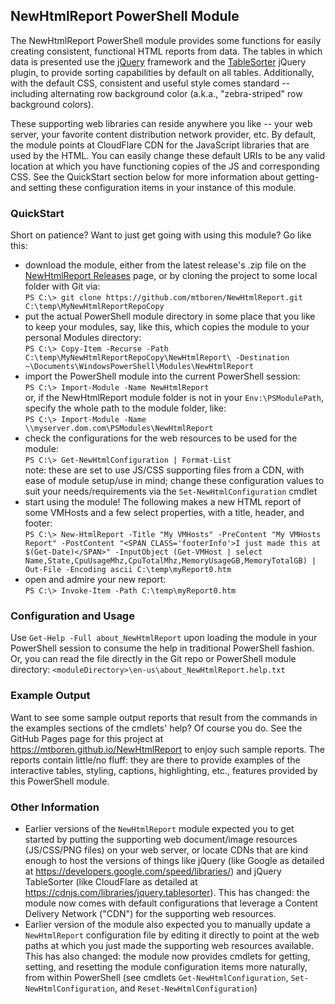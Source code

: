 ## NewHtmlReport PowerShell Module

The NewHtmlReport PowerShell module provides some functions for easily creating consistent, functional HTML reports from data. The tables in which data is presented use the [jQuery](https://jquery.com) framework and the [TableSorter](http://tablesorter.com) jQuery plugin, to provide sorting capabilities by default on all tables.  Additionally, with the default CSS, consistent and useful style comes standard -- including alternating row background color (a.k.a., "zebra-striped" row background colors).

These supporting web libraries can reside anywhere you like -- your web server, your favorite content distribution network provider, etc.  By default, the module points at CloudFlare CDN for the JavaScript libraries that are used by the HTML.  You can easily change these default URIs to be any valid location at which you have functioning copies of the JS and corresponding CSS.  See the QuickStart section below for more information about getting- and setting these configuration items in your instance of this module.

### QuickStart
Short on patience? Want to just get going with using this module? Go like this:
- download the module, either from the latest release's .zip file on the [NewHtmlReport Releases](https://github.com/mtboren/NewHtmlReport/releases) page, or by cloning the project to some local folder with Git via:  
  `PS C:\> git clone https://github.com/mtboren/NewHtmlReport.git C:\temp\MyNewHtmlReportRepoCopy`
- put the actual PowerShell module directory in some place that you like to keep your modules, say, like this, which copies the module to your personal Modules directory:  
  `PS C:\> Copy-Item -Recurse -Path C:\temp\MyNewHtmlReportRepoCopy\NewHtmlReport\ -Destination ~\Documents\WindowsPowerShell\Modules\NewHtmlReport`
- import the PowerShell module into the current PowerShell session:  
  `PS C:\> Import-Module -Name NewHtmlReport`  
  or, if the NewHtmlReport module folder is not in your `Env:\PSModulePath`, specify the whole path to the module folder, like:  
  `PS C:\> Import-Module -Name \\myserver.dom.com\PSModules\NewHtmlReport`
- check the configurations for the web resources to be used for the module:  
  `PS C:\> Get-NewHtmlConfiguration | Format-List`  
  note:  these are set to use JS/CSS supporting files from a CDN, with ease of module setup/use in mind; change these configuration values to suit your needs/requirements via the `Set-NewHtmlConfiguration` cmdlet
- start using the module! The following makes a new HTML report of some VMHosts and a few select properties, with a title, header, and footer:  
  `PS C:\> New-HtmlReport -Title "My VMHosts" -PreContent "My VMHosts Report" -PostContent "<SPAN CLASS='footerInfo'>I just made this at $(Get-Date)</SPAN>" -InputObject (Get-VMHost | select Name,State,CpuUsageMhz,CpuTotalMhz,MemoryUsageGB,MemoryTotalGB) | Out-File -Encoding ascii C:\temp\myReport0.htm`
- open and admire your new report:  
  `PS C:\> Invoke-Item -Path C:\temp\myReport0.htm`

### Configuration and Usage
Use `Get-Help -Full about_NewHtmlReport` upon loading the module in your PowerShell session to consume the help in traditional PowerShell fashion.  Or, you can read the file directly in the Git repo or PowerShell module directory: `<moduleDirectory>\en-us\about_NewHtmlReport.help.txt`

### Example Output
Want to see some sample output reports that result from the commands in the examples sections of the cmdlets' help?  Of course you do.  See the GitHub Pages page for this project at <https://mtboren.github.io/NewHtmlReport> to enjoy such sample reports.  The reports contain little/no fluff:  they are there to provide examples of the interactive tables, styling, captions, highlighting, etc., features provided by this PowerShell module.

### Other Information
- Earlier versions of the `NewHtmlReport` module expected you to get started by putting the supporting web document/image resources (JS/CSS/PNG files) on your web server, or locate CDNs that are kind enough to host the versions of things like jQuery (like Google as detailed at https://developers.google.com/speed/libraries/) and jQuery TableSorter (like CloudFlare as detailed at https://cdnjs.com/libraries/jquery.tablesorter). This has changed: the module now comes with default configurations that leverage a Content Delivery Network ("CDN") for the supporting web resources.
- Earlier version of the module also expected you to manually update a `NewHtmlReport` configuration file by editing it directly to point at the web paths at which you just made the supporting web resources available.  This has also changed:  the module now provides cmdlets for getting, setting, and resetting the module configuration items more naturally, from within PowerShell (see cmdlets `Get-NewHtmlConfiguration`, `Set-NewHtmlConfiguration`, and `Reset-NewHtmlConfiguration`)
